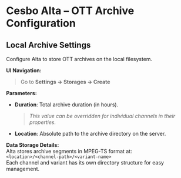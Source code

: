 # Cesbo Alta – OTT Archive Configuration

## Local Archive Settings

Configure Alta to store OTT archives on the local filesystem.

**UI Navigation:**  
> Go to **Settings → Storages → Create**

**Parameters:**

- **Duration**: Total archive duration (in hours).  
    > *This value can be overridden for individual channels in their properties.*
- **Location**: Absolute path to the archive directory on the server.

**Data Storage Details:**  
Alta stores archive segments in MPEG-TS format at:  
`<location>/<channel-path>/<variant-name>`  
Each channel and variant has its own directory structure for easy management.


